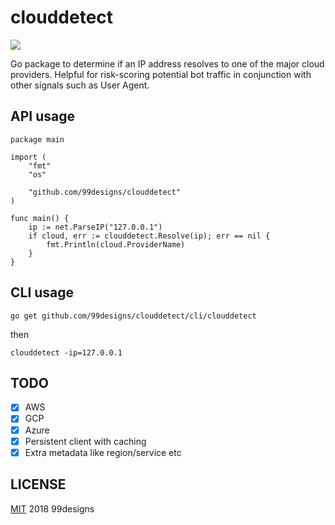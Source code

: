 # clouddetect

[![](https://godoc.org/github.com/99designs/clouddetect?status.svg)](http://godoc.org/github.com/99designs/clouddetect)

Go package to determine if an IP address resolves to one of the major cloud providers. Helpful for risk-scoring potential bot traffic in conjunction with other signals such as User Agent.

## API usage

```
package main

import (
	"fmt"
	"os"

	"github.com/99designs/clouddetect"
)

func main() {
    ip := net.ParseIP("127.0.0.1")
    if cloud, err := clouddetect.Resolve(ip); err == nil {
        fmt.Println(cloud.ProviderName)
    }
}
```

## CLI usage

`go get github.com/99designs/clouddetect/cli/clouddetect`

then

`clouddetect -ip=127.0.0.1`

## TODO

- [x] AWS
- [x] GCP
- [x] Azure
- [x] Persistent client with caching
- [x] Extra metadata like region/service etc

## LICENSE

[MIT](/LICENSE) 2018 99designs
